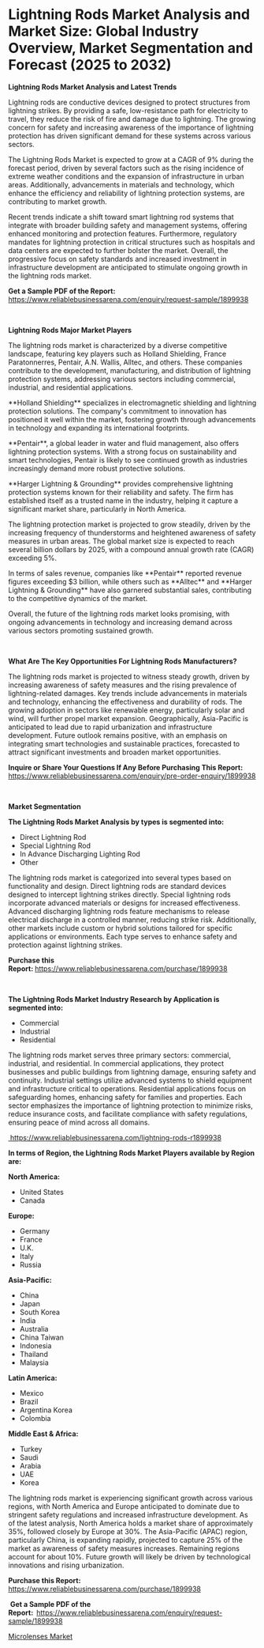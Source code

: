 <p><h1>Lightning Rods Market Analysis and Market Size: Global Industry Overview, Market Segmentation and Forecast (2025 to 2032)</h1></p><p><strong>Lightning Rods Market Analysis and Latest Trends</strong></p>
<p><p>Lightning rods are conductive devices designed to protect structures from lightning strikes. By providing a safe, low-resistance path for electricity to travel, they reduce the risk of fire and damage due to lightning. The growing concern for safety and increasing awareness of the importance of lightning protection has driven significant demand for these systems across various sectors.</p><p>The Lightning Rods Market is expected to grow at a CAGR of 9% during the forecast period, driven by several factors such as the rising incidence of extreme weather conditions and the expansion of infrastructure in urban areas. Additionally, advancements in materials and technology, which enhance the efficiency and reliability of lightning protection systems, are contributing to market growth. </p><p>Recent trends indicate a shift toward smart lightning rod systems that integrate with broader building safety and management systems, offering enhanced monitoring and protection features. Furthermore, regulatory mandates for lightning protection in critical structures such as hospitals and data centers are expected to further bolster the market. Overall, the progressive focus on safety standards and increased investment in infrastructure development are anticipated to stimulate ongoing growth in the lightning rods market.</p></p>
<p><strong>Get a Sample PDF of the Report:&nbsp;</strong> <a href="https://www.reliablebusinessarena.com/enquiry/request-sample/1899938?utm_campaign=2031&utm_medium=2&utm_source=Github&utm_content=ia&utm_term=22022025&utm_id=lightning-rods">https://www.reliablebusinessarena.com/enquiry/request-sample/1899938</a></p>
<p>&nbsp;</p>
<p><strong>Lightning Rods Major Market Players</strong></p>
<p><p>The lightning rods market is characterized by a diverse competitive landscape, featuring key players such as Holland Shielding, France Paratonnerres, Pentair, A.N. Wallis, Alltec, and others. These companies contribute to the development, manufacturing, and distribution of lightning protection systems, addressing various sectors including commercial, industrial, and residential applications.</p><p>**Holland Shielding** specializes in electromagnetic shielding and lightning protection solutions. The company's commitment to innovation has positioned it well within the market, fostering growth through advancements in technology and expanding its international footprints.</p><p>**Pentair**, a global leader in water and fluid management, also offers lightning protection systems. With a strong focus on sustainability and smart technologies, Pentair is likely to see continued growth as industries increasingly demand more robust protective solutions. </p><p>**Harger Lightning & Grounding** provides comprehensive lightning protection systems known for their reliability and safety. The firm has established itself as a trusted name in the industry, helping it capture a significant market share, particularly in North America.</p><p>The lightning protection market is projected to grow steadily, driven by the increasing frequency of thunderstorms and heightened awareness of safety measures in urban areas. The global market size is expected to reach several billion dollars by 2025, with a compound annual growth rate (CAGR) exceeding 5%.</p><p>In terms of sales revenue, companies like **Pentair** reported revenue figures exceeding $3 billion, while others such as **Alltec** and **Harger Lightning & Grounding** have also garnered substantial sales, contributing to the competitive dynamics of the market. </p><p>Overall, the future of the lightning rods market looks promising, with ongoing advancements in technology and increasing demand across various sectors promoting sustained growth.</p></p>
<p>&nbsp;</p>
<p><strong>What Are The Key Opportunities For Lightning Rods Manufacturers?</strong></p>
<p><p>The lightning rods market is projected to witness steady growth, driven by increasing awareness of safety measures and the rising prevalence of lightning-related damages. Key trends include advancements in materials and technology, enhancing the effectiveness and durability of rods. The growing adoption in sectors like renewable energy, particularly solar and wind, will further propel market expansion. Geographically, Asia-Pacific is anticipated to lead due to rapid urbanization and infrastructure development. Future outlook remains positive, with an emphasis on integrating smart technologies and sustainable practices, forecasted to attract significant investments and broaden market opportunities.</p></p>
<p><strong>Inquire or Share Your Questions If Any Before Purchasing This Report:</strong> <a href="https://www.reliablebusinessarena.com/enquiry/pre-order-enquiry/1899938?utm_campaign=2031&utm_medium=2&utm_source=Github&utm_content=ia&utm_term=22022025&utm_id=lightning-rods">https://www.reliablebusinessarena.com/enquiry/pre-order-enquiry/1899938</a></p>
<p>&nbsp;</p>
<p><strong>Market Segmentation</strong></p>
<p><strong>The Lightning Rods Market Analysis by types is segmented into:</strong></p>
<p><ul><li>Direct Lightning Rod</li><li>Special Lightning Rod</li><li>In Advance Discharging Lighting Rod</li><li>Other</li></ul></p>
<p><p>The lightning rods market is categorized into several types based on functionality and design. Direct lightning rods are standard devices designed to intercept lightning strikes directly. Special lightning rods incorporate advanced materials or designs for increased effectiveness. Advanced discharging lightning rods feature mechanisms to release electrical discharge in a controlled manner, reducing strike risk. Additionally, other markets include custom or hybrid solutions tailored for specific applications or environments. Each type serves to enhance safety and protection against lightning strikes.</p></p>
<p><strong>Purchase this Report:&nbsp;</strong><a href="https://www.reliablebusinessarena.com/purchase/1899938?utm_campaign=2031&utm_medium=2&utm_source=Github&utm_content=ia&utm_term=22022025&utm_id=lightning-rods">https://www.reliablebusinessarena.com/purchase/1899938</a></p>
<p>&nbsp;</p>
<p><strong>The Lightning Rods Market Industry Research by Application is segmented into:</strong></p>
<p><ul><li>Commercial</li><li>Industrial</li><li>Residential</li></ul></p>
<p><p>The lightning rods market serves three primary sectors: commercial, industrial, and residential. In commercial applications, they protect businesses and public buildings from lightning damage, ensuring safety and continuity. Industrial settings utilize advanced systems to shield equipment and infrastructure critical to operations. Residential applications focus on safeguarding homes, enhancing safety for families and properties. Each sector emphasizes the importance of lightning protection to minimize risks, reduce insurance costs, and facilitate compliance with safety regulations, ensuring peace of mind across all domains.</p></p>
<p><a href="https://www.reliablebusinessarena.com/lightning-rods-r1899938?utm_campaign=2031&utm_medium=2&utm_source=Github&utm_content=ia&utm_term=22022025&utm_id=lightning-rods">&nbsp;https://www.reliablebusinessarena.com/lightning-rods-r1899938</a></p>
<p><strong>In terms of Region, the Lightning Rods Market Players available by Region are:</strong></p>
<p>
    <p> <strong> North America: </strong>
        <ul>
            <li>United States</li>
            <li>Canada</li>
        </ul>
        </p> 
    <p> <strong> Europe: </strong>
        <ul>
            <li>Germany</li>
            <li>France</li>
            <li>U.K.</li>
            <li>Italy</li>
            <li>Russia</li>
        </ul>
        </p> 
    <p> <strong> Asia-Pacific: </strong>
        <ul>
            <li>China</li>
            <li>Japan</li>
            <li>South Korea</li>
            <li>India</li>
            <li>Australia</li>
            <li>China Taiwan</li>
            <li>Indonesia</li>
            <li>Thailand</li>
            <li>Malaysia</li>
        </ul>
        </p> 
    <p> <strong> Latin America: </strong>
        <ul>
            <li>Mexico</li>
            <li>Brazil</li>
            <li>Argentina Korea</li>
            <li>Colombia</li>
        </ul>
        </p> 
    <p> <strong> Middle East & Africa: </strong>
        <ul>
            <li>Turkey</li>
            <li>Saudi</li>
            <li>Arabia</li>
            <li>UAE</li>
            <li>Korea</li>
        </ul>
    </p>
    </p>
<p><p>The lightning rods market is experiencing significant growth across various regions, with North America and Europe anticipated to dominate due to stringent safety regulations and increased infrastructure development. As of the latest analysis, North America holds a market share of approximately 35%, followed closely by Europe at 30%. The Asia-Pacific (APAC) region, particularly China, is expanding rapidly, projected to capture 25% of the market as awareness of safety measures increases. Remaining regions account for about 10%. Future growth will likely be driven by technological innovations and rising urbanization.</p></p>
<p><strong>Purchase this Report: </strong><a href="https://www.reliablebusinessarena.com/purchase/1899938?utm_campaign=2031&utm_medium=2&utm_source=Github&utm_content=ia&utm_term=22022025&utm_id=lightning-rods">https://www.reliablebusinessarena.com/purchase/1899938</a></p>
<p>&nbsp;<strong>Get a Sample PDF of the Report:&nbsp;&nbsp;</strong><a href="https://www.reliablebusinessarena.com/enquiry/request-sample/1899938?utm_campaign=2031&utm_medium=2&utm_source=Github&utm_content=ia&utm_term=22022025&utm_id=lightning-rods">https://www.reliablebusinessarena.com/enquiry/request-sample/1899938</a></p>
<p><strong></strong></p>
<p><p><a href="https://github.com/wileonie19657/Market-Research-Report-List-1/blob/main/microlenses-market.md?utm_campaign=2031&utm_medium=2&utm_source=Github&utm_content=ia&utm_term=22022025&utm_id=lightning-rods">Microlenses Market</a></p></p>